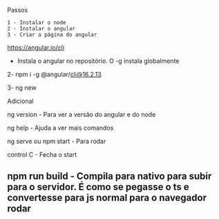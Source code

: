 Passos

    1 - Instalar o node
    2 - Instalar o angular
    3 - Criar a página do angular

https://angular.io/cli

- Instala o angular no repositório. O -g instala globalmente

2- npm i -g @angular/cli@16.2.13 

3- ng new <nome-Projeto>

Adicional

ng version - Para ver a versão do angular e do node

ng help - Ajuda a ver mais comandos

ng serve ou npm start - Para rodar 

control C - Fecha o start

npm run build - Compila para nativo para subir para o servidor. É como se pegasse o ts e convertesse para js normal para o navegador rodar
---

